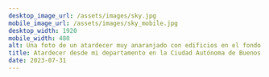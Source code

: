 ```yaml
---
desktop_image_url: /assets/images/sky.jpg
mobile_image_url: /assets/images/sky_mobile.jpg
desktop_width: 1920
mobile_width: 480
alt: Una foto de un atardecer muy anaranjado con edificios en el fondo
title: Atardecer desde mi departamento en la Ciudad Autónoma de Buenos Aires
date: 2023-07-31
---
```

